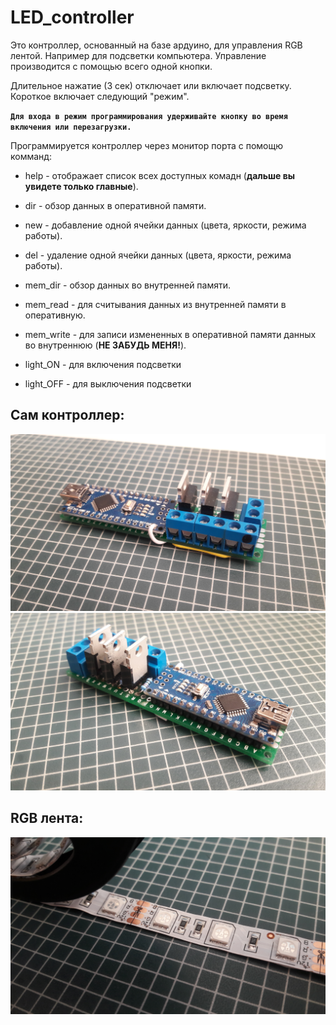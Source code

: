 # LED_controller

Это контроллер, основанный на базе ардуино, для управления RGB лентой. Например для подсветки компьютера.
Управление производится с помощью всего одной кнопки. 

Длительное нажатие (3 сек) отключает или включает подсветку.
Короткое включает следующий "режим".

**```Для входа в режим программирования удерживайте кнопку во время включения или перезагрузки.```**


Программируется контроллер через монитор порта с помощю комманд:
- help - отображает список всех доступных комадн (**дальше вы увидете только главные**).

- dir - обзор данных в оперативной памяти.
- new - добавление одной ячейки данных (цвета, яркости, режима работы).
- del - удаление одной ячейки данных (цвета, яркости, режима работы).

- mem_dir - обзор данных во внутренней памяти.
- mem_read - для считывания данных из внутренней памяти в оперативную.
- mem_write - для записи измененных в оперативной памяти данных во внутреннюю (**НЕ ЗАБУДЬ МЕНЯ!**). 

- light_ON - для включения подсветки 
- light_OFF - для выключения подсветки 


## Сам контроллер:
![](https://github.com/TopProHatsker/LED_controller/blob/master/20180427_181451.jpg)
![](https://github.com/TopProHatsker/LED_controller/blob/master/20180427_181514.jpg)
 
## RGB лента:
![](https://github.com/TopProHatsker/LED_controller/blob/master/20180427_181649.jpg)
![]()
